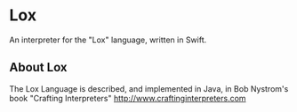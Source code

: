 # Lox

An interpreter for the "Lox" language, written in Swift.

## About Lox 

The Lox Language is described, and implemented in Java, in Bob Nystrom's book "Crafting Interpreters" 
http://www.craftinginterpreters.com

